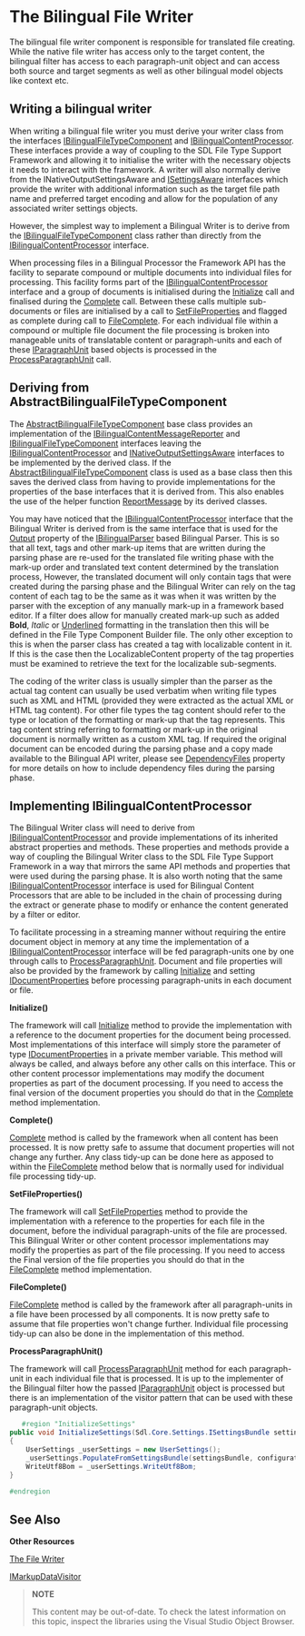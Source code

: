 The Bilingual File Writer
==

The bilingual file writer component is responsible for translated file creating. While the native file writer has access only to the target content, the bilingual filter has access to each paragraph-unit object and can access both source and target segments as well as other bilingual model objects like context etc.

Writing a bilingual writer
--

When writing a bilingual file writer you must derive your writer class from the interfaces [IBilingualFileTypeComponent](../../api/filetypesupport/Sdl.FileTypeSupport.Framework.BilingualApi.IBilingualFileTypeComponent.yml) and [IBilingualContentProcessor](../../api/filetypesupport/Sdl.FileTypeSupport.Framework.BilingualApi.IBilingualContentProcessor.yml). These interfaces provide a way of coupling to the SDL File Type Support Framework and allowing it to initialise the writer with the necessary objects it needs to interact with the framework. A writer will also normally derive from the INativeOutputSettingsAware and [ISettingsAware](../../api/filetypesupport/Sdl.FileTypeSupport.Framework.IntegrationApi.ISettingsAware.yml) interfaces which provide the writer with additional information such as the target file path name and preferred target encoding and allow for the population of any associated writer settings objects.

However, the simplest way to implement a Bilingual Writer is to derive from the [IBilingualFileTypeComponent](../../api/filetypesupport/Sdl.FileTypeSupport.Framework.BilingualApi.IBilingualFileTypeComponent.yml) class rather than directly from the [IBilingualContentProcessor](../../api/filetypesupport/Sdl.FileTypeSupport.Framework.BilingualApi.IBilingualContentProcessor.yml) interface.

When processing files in a Bilingual Processor the Framework API has the facility to separate compound or multiple documents into individual files for processing. This facility forms part of the [IBilingualContentProcessor](../../api/filetypesupport/Sdl.FileTypeSupport.Framework.BilingualApi.IBilingualContentProcessor.yml) interface and a group of documents is initialised during the [Initialize](../../api/filetypesupport/Sdl.FileTypeSupport.Framework.BilingualApi.IBilingualContentHandler.yml#Sdl_FileTypeSupport_Framework_BilingualApi_IBilingualContentHandler_Initialize_Sdl_FileTypeSupport_Framework_BilingualApi_IDocumentProperties_) call and finalised during the [Complete](../../api/filetypesupport/Sdl.FileTypeSupport.Framework.BilingualApi.IBilingualContentHandler.yml#Sdl_FileTypeSupport_Framework_BilingualApi_IBilingualContentHandler_Complete) call. Between these calls multiple sub-documents or files are initialised by a call to [SetFileProperties](../../api/filetypesupport/Sdl.FileTypeSupport.Framework.BilingualApi.IBilingualContentHandler.yml#Sdl_FileTypeSupport_Framework_BilingualApi_IBilingualContentHandler_SetFileProperties_Sdl_FileTypeSupport_Framework_BilingualApi_IFileProperties_) and flagged as complete during call to [FileComplete](../../api/filetypesupport/Sdl.FileTypeSupport.Framework.BilingualApi.IBilingualContentHandler.yml#Sdl_FileTypeSupport_Framework_BilingualApi_IBilingualContentHandler_FileComplete). For each individual file within a compound or multiple file document the file processing is broken into manageable units of translatable content or paragraph-units and each of these [IParagraphUnit](../../api/filetypesupport/Sdl.FileTypeSupport.Framework.BilingualApi.IParagraphUnit.yml) based objects is processed in the [ProcessParagraphUnit](../../api/filetypesupport/Sdl.FileTypeSupport.Framework.BilingualApi.IBilingualContentHandler.yml#Sdl_FileTypeSupport_Framework_BilingualApi_IBilingualContentHandler_ProcessParagraphUnit_Sdl_FileTypeSupport_Framework_BilingualApi_IParagraphUnit_) call.

Deriving from AbstractBilingualFileTypeComponent
--

The [AbstractBilingualFileTypeComponent](../../api/filetypesupport/Sdl.FileTypeSupport.Framework.BilingualApi.AbstractBilingualFileTypeComponent.yml) base class provides an implementation of the [IBilingualContentMessageReporter](../../api/filetypesupport/Sdl.FileTypeSupport.Framework.BilingualApi.IBilingualContentMessageReporter.yml) and [IBilingualFileTypeComponent](../../api/filetypesupport/Sdl.FileTypeSupport.Framework.BilingualApi.IBilingualFileTypeComponent.yml) interfaces leaving the [IBilingualContentProcessor](../../api/filetypesupport/Sdl.FileTypeSupport.Framework.BilingualApi.IBilingualContentProcessor.yml) and [INativeOutputSettingsAware](../../api/filetypesupport/Sdl.FileTypeSupport.Framework.NativeApi.INativeOutputSettingsAware.yml) interfaces to be implemented by the derived class. If the [AbstractBilingualFileTypeComponent](../../api/filetypesupport/Sdl.FileTypeSupport.Framework.BilingualApi.AbstractBilingualFileTypeComponent.yml) class is used as a base class then this saves the derived class from having to provide implementations for the properties of the base interfaces that it is derived from. This also enables the use of the helper function [ReportMessage](../../api/filetypesupport/Sdl.FileTypeSupport.Framework.BilingualApi.IBilingualContentMessageReporter.yml#Sdl_FileTypeSupport_Framework_BilingualApi_IBilingualContentMessageReporter_ReportMessage_System_Object_System_String_Sdl_FileTypeSupport_Framework_NativeApi_ErrorLevel_System_String_Sdl_FileTypeSupport_Framework_BilingualApi_TextLocation_Sdl_FileTypeSupport_Framework_BilingualApi_TextLocation_) by its derived classes.

You may have noticed that the [IBilingualContentProcessor](../../api/filetypesupport/Sdl.FileTypeSupport.Framework.BilingualApi.IBilingualContentProcessor.yml) interface that the Bilingual Writer is derived from is the same interface that is used for the [Output](../../api/filetypesupport/Sdl.FileTypeSupport.Framework.BilingualApi.IBilingualContentProcessor.yml#Sdl_FileTypeSupport_Framework_BilingualApi_IBilingualContentProcessor_Output) property of the [IBilingualParser](../../api/filetypesupport/Sdl.FileTypeSupport.Framework.BilingualApi.IBilingualParser.yml) based Bilingual Parser. This is so that all text, tags and other mark-up items that are written during the parsing phase are re-used for the translated file writing phase with the mark-up order and translated text content determined by the translation process, However, the translated document will only contain tags that were created during the parsing phase and the Bilingual Writer can rely on the tag content of each tag to be the same as it was when it was written by the parser with the exception of any manually mark-up in a framework based editor. If a filter does allow for manually created mark-up such as added **Bold**, *Italic* or <u>Underlined</u> formatting in the translation then this will be defined in the File Type Component Builder file. The only other exception to this is when the parser class has created a tag with localizable content in it. If this is the case then the LocalizableContent property of the tag properties must be examined to retrieve the text for the localizable sub-segments.

The coding of the writer class is usually simpler than the parser as the actual tag content can usually be used verbatim when writing file types such as XML and HTML (provided they were extracted as the actual XML or HTML tag content). For other file types the tag content should refer to the type or location of the formatting or mark-up that the tag represents. This tag content string referring to formatting or mark-up in the original document is normally written as a custom XML tag. If required the original document can be encoded during the parsing phase and a copy made available to the Bilingual API writer, please see [DependencyFiles](../../api/filetypesupport/Sdl.FileTypeSupport.Framework.NativeApi.IPersistentFileConversionProperties.yml#Sdl_FileTypeSupport_Framework_NativeApi_IPersistentFileConversionProperties_DependencyFiles) property for more details on how to include dependency files during the parsing phase.

Implementing IBilingualContentProcessor
--

The Bilingual Writer class will need to derive from [IBilingualContentProcessor](../../api/filetypesupport/Sdl.FileTypeSupport.Framework.BilingualApi.IBilingualContentProcessor.yml) and provide implementations of its inherited abstract properties and methods. These properties and methods provide a way of coupling the Bilingual Writer class to the SDL File Type Support Framework in a way that mirrors the same API methods and properties that were used during the parsing phase. It is also worth noting that the same [IBilingualContentProcessor](../../api/filetypesupport/Sdl.FileTypeSupport.Framework.BilingualApi.IBilingualContentProcessor.yml) interface is used for Bilingual Content Processors that are able to be included in the chain of processing during the extract or generate phase to modify or enhance the content generated by a filter or editor.

To facilitate processing in a streaming manner without requiring the entire document object in memory at any time the implementation of a [IBilingualContentProcessor](../../api/filetypesupport/Sdl.FileTypeSupport.Framework.BilingualApi.IBilingualContentProcessor.yml) interface will be fed paragraph-units one by one through calls to [ProcessParagraphUnit](../../api/filetypesupport/Sdl.FileTypeSupport.Framework.BilingualApi.IBilingualContentHandler.yml#Sdl_FileTypeSupport_Framework_BilingualApi_IBilingualContentHandler_ProcessParagraphUnit_Sdl_FileTypeSupport_Framework_BilingualApi_IParagraphUnit_). Document and file properties will also be provided by the framework by calling [Initialize](../../api/filetypesupport/Sdl.FileTypeSupport.Framework.BilingualApi.IBilingualContentHandler.yml#Sdl_FileTypeSupport_Framework_BilingualApi_IBilingualContentHandler_Initialize_Sdl_FileTypeSupport_Framework_BilingualApi_IDocumentProperties_) and setting [IDocumentProperties](../../api/filetypesupport/Sdl.FileTypeSupport.Framework.BilingualApi.IDocumentProperties.yml) before processing paragraph-units in each document or file.

**Initialize()**

The framework will call [Initialize](../../api/filetypesupport/Sdl.FileTypeSupport.Framework.BilingualApi.IBilingualContentHandler.yml#Sdl_FileTypeSupport_Framework_BilingualApi_IBilingualContentHandler_Initialize_Sdl_FileTypeSupport_Framework_BilingualApi_IDocumentProperties_) method to provide the implementation with a reference to the document properties for the document being processed. Most implementations of this interface will simply store the parameter of type [IDocumentProperties](../../api/filetypesupport/Sdl.FileTypeSupport.Framework.BilingualApi.IDocumentProperties.yml) in a private member variable. This method will always be called, and always before any other calls on this interface. This or other content processor implementations may modify the document properties as part of the document processing. If you need to access the final version of the document properties you should do that in the [Complete](../../api/filetypesupport/Sdl.FileTypeSupport.Framework.BilingualApi.IBilingualContentHandler.yml#Sdl_FileTypeSupport_Framework_BilingualApi_IBilingualContentHandler_Complete) method implementation.

**Complete()**

[Complete](../../api/filetypesupport/Sdl.FileTypeSupport.Framework.BilingualApi.IBilingualContentHandler.yml#Sdl_FileTypeSupport_Framework_BilingualApi_IBilingualContentHandler_Complete) method is called by the framework when all content has been processed. It is now pretty safe to assume that document properties will not change any further. Any class tidy-up can be done here as apposed to within the [FileComplete](../../api/filetypesupport/Sdl.FileTypeSupport.Framework.BilingualApi.IBilingualContentHandler.yml#Sdl_FileTypeSupport_Framework_BilingualApi_IBilingualContentHandler_FileComplete) method below that is normally used for individual file processing tidy-up.

**SetFileProperties()**

The framework will call [SetFileProperties](../../api/filetypesupport/Sdl.FileTypeSupport.Framework.BilingualApi.IBilingualContentHandler.yml#Sdl_FileTypeSupport_Framework_BilingualApi_IBilingualContentHandler_SetFileProperties_Sdl_FileTypeSupport_Framework_BilingualApi_IFileProperties_) method to provide the implementation with a reference to the properties for each file in the document, before the individual paragraph-units of the file are processed. This Bilingual Writer or other content processor implementations may modify the properties as part of the file processing. If you need to access the Final version of the file properties you should do that in the [FileComplete](../../api/filetypesupport/Sdl.FileTypeSupport.Framework.BilingualApi.IBilingualContentHandler.yml#Sdl_FileTypeSupport_Framework_BilingualApi_IBilingualContentHandler_FileComplete) method implementation.

**FileComplete()**

[FileComplete](../../api/filetypesupport/Sdl.FileTypeSupport.Framework.BilingualApi.IBilingualContentHandler.yml#Sdl_FileTypeSupport_Framework_BilingualApi_IBilingualContentHandler_FileComplete) method is called by the framework after all paragraph-units in a file have been processed by all components. It is now pretty safe to assume that file properties won't change further. Individual file processing tidy-up can also be done in the implementation of this method.

**ProcessParagraphUnit()**

The framework will call [ProcessParagraphUnit](../../api/filetypesupport/Sdl.FileTypeSupport.Framework.BilingualApi.IBilingualContentHandler.yml#Sdl_FileTypeSupport_Framework_BilingualApi_IBilingualContentHandler_ProcessParagraphUnit_Sdl_FileTypeSupport_Framework_BilingualApi_IParagraphUnit_) method for each paragraph-unit in each individual file that is processed. It is up to the implementer of the Bilingual filter how the passed [IParagraphUnit](../../api/filetypesupport/Sdl.FileTypeSupport.Framework.BilingualApi.IParagraphUnit.yml) object is processed but there is an implementation of the visitor pattern that can be used with these paragraph-unit objects.

```cs
   #region "InitializeSettings"
public void InitializeSettings(Sdl.Core.Settings.ISettingsBundle settingsBundle, string configurationId)
{
    UserSettings _userSettings = new UserSettings();
    _userSettings.PopulateFromSettingsBundle(settingsBundle, configurationId);
    WriteUtf8Bom = _userSettings.WriteUtf8Bom;
}

#endregion
```

See Also
--

**Other Resources**

[The File Writer](the_file_writer.md)

[IMarkupDataVisitor](imarkupdatavisitor.md)

>**NOTE**
>
> This content may be out-of-date. To check the latest information on this topic, inspect the libraries using the Visual Studio Object Browser.